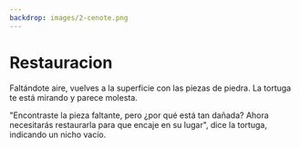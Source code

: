 ```yaml
---
backdrop: images/2-cenote.png
---
```


# Restauracion

Faltándote aire, vuelves a la superficie con las piezas de piedra. La tortuga te está mirando y parece molesta.

"Encontraste la pieza faltante, pero ¿por qué está tan dañada? Ahora necesitarás restaurarla para que encaje en su lugar", dice la tortuga, indicando un nicho vacío.

<Puzzle4/>